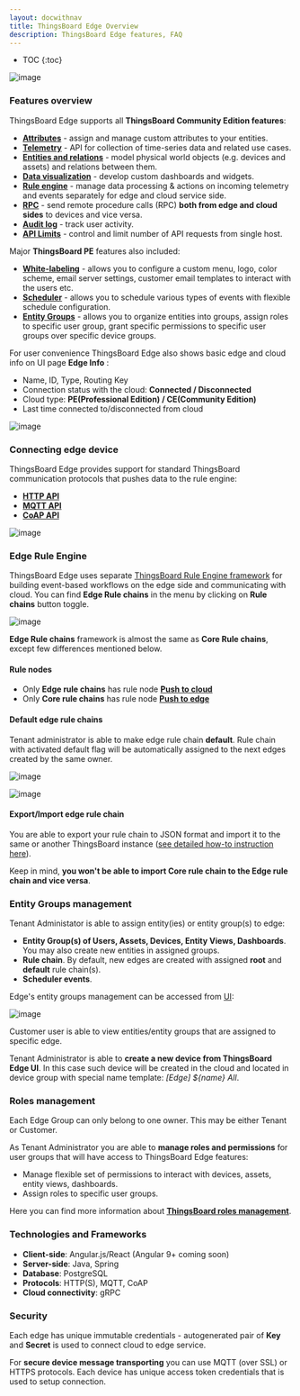```yaml
---
layout: docwithnav
title: ThingsBoard Edge Overview
description: ThingsBoard Edge features, FAQ
---
```


* TOC
{:toc}

![image](/images/edge/overview/edge_overview.svg)

### Features overview

ThingsBoard Edge supports all **ThingsBoard Community Edition features**:
<ul>
<li><b><a href="/docs/user-guide/attributes/">Attributes</a></b> - assign and manage custom attributes to your entities.</li>
<li><b><a href="/docs/user-guide/telemetry/">Telemetry</a></b> - API for collection of time-series data and related use cases.</li>
<li><b><a href="/docs/user-guide/entities-and-relations/">Entities and relations</a></b> - model physical world objects (e.g. devices and assets) and relations between them.</li>
<li><b><a href="/docs/guides#AnchorIDDataVisualization">Data visualization</a></b> - develop custom dashboards and widgets.</li>
<li><b><a href="/docs/edge/overview/#edge-rule-engine">Rule engine</a></b> - manage data processing & actions on incoming telemetry and events separately for edge and cloud service side.</li>
<li><b><a href="/docs/user-guide/rpc/">RPC</a></b> - send remote procedure calls (RPC) <b>both from edge and cloud sides</b> to devices and vice versa.</li>
<li><b><a href="/docs/user-guide/audit-log/">Audit log</a></b> - track user activity.</li>
<li><b><a href="/docs/user-guide/api-limits/">API Limits</a></b> - control and limit number of API requests from single host.</li>
</ul>

Major **ThingsBoard PE** features also included:
 * [**White-labeling**](/docs/user-guide/white-labeling/) - allows you to configure a custom menu, logo, color scheme, email server settings, customer email templates to interact with the users etc.
 * [**Scheduler**](/docs/user-guide/scheduler/) - allows you to schedule various types of events with flexible schedule configuration.
 * [**Entity Groups**](/docs/user-guide/groups/) - allows you to organize entities into groups, assign roles to specific user group, grant specific permissions to specific user groups over specific device groups.

For user convenience ThingsBoard Edge also shows basic edge and cloud info on UI page **Edge Info** : 
* Name, ID, Type, Routing Key
* Connection status with the cloud: **Connected / Disconnected**
* Cloud type: **PE(Professional Edition) / CE(Community Edition)**
* Last time connected to/disconnected from cloud

![image](/images/edge/edge-overview.png)

### Connecting edge device

ThingsBoard Edge provides support for standard ThingsBoard communication protocols that pushes data to the rule engine:
* [**HTTP API**](/docs/reference/http-api/)
* [**MQTT API**](/docs/reference/mqtt-api/)
* [**CoAP API**](/docs/reference/coap-api/)

![image](/images/edge/overview/edge_architecture.svg)

### Edge Rule Engine

ThingsBoard Edge uses separate [ThingsBoard Rule Engine framework](/docs/user-guide/rule-engine-2-0/re-getting-started/) for building event-based workflows on the edge side and communicating with cloud.
You can find **Edge Rule chains** in the menu by clicking on **Rule chains** button toggle. 

![image](/images/edge/nodes/rule-chains-menu.png)

**Edge Rule chains** framework is almost the same as **Core Rule chains**, except few differences mentioned below.
 
#### Rule nodes

 * Only **Edge rule chains** has rule node [**Push to cloud**](/docs/user-guide/rule-engine-2-0/action-nodes/#push-to-cloud)
 * Only **Core rule chains** has rule node [**Push to edge**](/docs/user-guide/rule-engine-2-0/action-nodes/#push-to-edge)

#### Default edge rule chains

Tenant administrator is able to make edge rule chain **default**. 
Rule chain with activated default flag will be automatically assigned to the next edges created by the same owner.

![image](/images/edge/nodes/make-default.png)

![image](/images/edge/nodes/default.png)

#### Export/Import edge rule chain

You are able to export your rule chain to JSON format and import it to the same or another ThingsBoard instance ([see detailed how-to instruction here](/docs/user-guide/ui/rule-chains/#rule-chains-importexport)).

Keep in mind, **you won't be able to import Core rule chain to the Edge rule chain and vice versa**.

### Entity Groups management

Tenant Administator is able to assign entity(ies) or entity group(s) to edge:
 * **Entity Group(s) of Users, Assets, Devices, Entity Views, Dashboards**. You may also create new entities in assigned groups.
 * **Rule chain**. By default, new edges are created with assigned **root** and **default** rule chain(s).
 * **Scheduler events**.

Edge's entity groups management can be accessed from [UI](/docs/user-guide/ui/edges/):  

![image](/images/edge/overview/cloud-management2.png)

Customer user is able to view entities/entity groups that are assigned to specific edge.

Tenant Administrator is able to **create a new device from ThingsBoard Edge UI**. In this case such device will be created in the cloud and located in device group with special name template: *[Edge] ${name} All*.

### Roles management

Each Edge Group can only belong to one owner. This may be either Tenant or Customer. 

As Tenant Administrator you are able to **manage roles and permissions** for user groups that will have access to ThingsBoard Edge features:
 * Manage flexible set of permissions to interact with devices, assets, entity views, dashboards.
 * Assign roles to specific user groups.
 
Here you can find more information about [**ThingsBoard roles management**](/docs/user-guide/rbac/).

### Technologies and Frameworks
* **Client-side**: Angular.js/React (Angular 9+ coming soon)
* **Server-side**: Java, Spring
* **Database**: PostgreSQL
* **Protocols**: HTTP(S), MQTT, CoAP
* **Cloud connectivity**: gRPC

### Security
Each edge has unique immutable credentials - autogenerated pair of **Key** and **Secret** is used to connect cloud to edge service.

For **secure device message transporting** you can use MQTT (over SSL) or HTTPS protocols. Each device has unique access token credentials that is used to setup connection.
